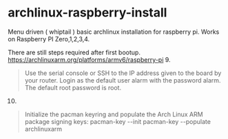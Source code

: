 # archlinux-raspberry-install
Menu driven ( whiptail ) basic archlinux installation for raspberry pi. 
Works on Raspberry PI Zero,1,2,3,4.

There are still steps required after first bootup.
https://archlinuxarm.org/platforms/armv6/raspberry-pi
9. 
> Use the serial console or SSH to the IP address given to the board by your router.
Login as the default user alarm with the password alarm.
The default root password is root.
10. 
> Initialize the pacman keyring and populate the Arch Linux ARM package signing keys:
pacman-key --init
pacman-key --populate archlinuxarm
